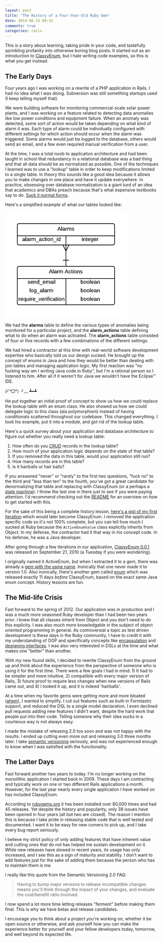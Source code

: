 ```yaml
---
layout: post
title: "The History of a Four-Year-Old Ruby Gem"
date: 2014-06-15 09:32
comments: true
categories: rails
---
```


This is a story about learning, taking pride in your code, and tastefully sprinkling profanity into otherwise boring blog posts. It started out as an introduction to [ClassyEnum](https://github.com/beerlington/classy_enum), but I hate writing code examples, so this is what you get instead.

## The Early Days

Four years ago I was working on a rewrite of a PHP application in Rails. I had no idea what I was doing. Subversion was still something startups used (I keep telling myself that).

We were building software for monitoring commercial-scale solar power plants, and I was working on a feature related to detecting data anomalies like low power conditions and equipment failure. When an anomaly was detected, some sort of action would be taken depending on what kind of alarm it was. Each type of alarm could be individually configured with different settings for which action should occur when the alarm was triggered. Some alarms would just be logged to the database, others would send an email, and a few even required manual verification from a user.

At the time, I was a total noob to application architecture and had been taught in school that redundancy in a relational database was a bad thing and that all data should be as normalized as possible. One of the techniques I learned was to use a "lookup" table in order to keep modifications limited to a single table. In theory this sounds like a good idea because it allows you to make changes in one place and have it update everywhere. In practice, obsessing over database normalization is a giant turd of an idea that academics and DBAs preach because that's what expensive textbooks say to do. [Suck it normal forms](http://en.wikipedia.org/wiki/Database_normalization#Normal_forms).

Here's a simplified example of what our tables looked like:

<img src='/images/alarm-architecture.png' width='400' height='347'>

We had the **alarms** table to define the various types of anomalies being monitored for a particular project, and the **alarm_actions** table defining what to do when an alarm was activated. The **alarm_actions** table consisted of four or five records with a few combinations of the different settings.

We had hired a contractor at this time with real-world software development expertise who basically told us our design sucked. He brought up the concept of enums in Java and how they would be better than dealing with join tables and managing application logic. My first reaction was "no fucking way am I writing Java code in Ruby", but I'm a rational person so I listened to him. After all if it weren't for Java we wouldn't have the Eclipse™ IDE.

(╯°□°）╯︵ ┻━┻

He put together an initial proof of concept to show us how we could replace the lookup table with an enum class. He also showed us how we could delegate logic to this class (ala polymorphism) instead of having conditionals scattered throughout our codebase. This changed everything. I took his example, put it into a module, and got rid of the lookup table.

Here's a quick survey about your application and database architecture to figure out whether you really need a lookup table:

1. How often do you [CRUD](http://en.wikipedia.org/wiki/Create,_read,_update_and_delete) records in the lookup table?
2. How much of your application logic depends on the state of that table?
3. If you removed the data in this table, would your application still run?
4. How many records are in this table?
5. Is it hairballs or hair balls?

If you answered "never" or "rarely" to the first two questions, "fuck no" to the third and "less than ten" to the fourth, you've got a great candidate for denormalizing that table and replacing with ClassyEnum (or a perhaps a [state machine](https://github.com/beerlington/classy_enum/wiki/ClassyEnum-vs-other-gems)). I threw the last one in there just to see if you were paying attention. I'd recommend checking out the [README](https://github.com/beerlington/classy_enum#getting-started--example-usage) for an overview on how to get started with this.

For the sake of this being a complete history lesson, [here's a gist of my first iteration](https://gist.github.com/beerlington/0a986548f66822779eb8) which would later become ClassyEnum. I removed the application specific code so it's not 100% complete, but you can tell how much I sucked at Ruby because the `ActiveEnumValue` class explicitly inherits from Object. In my defense, the contractor had it that way in his concept code. In his defense, he was a Java developer.

After going through a few iterations in our application, [ClassyEnum 0.0.1](http://rubygems.org/gems/classy_enum/versions/0.0.1) was released on September 21, 2010 (a Tuesday if you were wondering).

I originally named it ActiveEnum, but when I extracted it to a gem, there was already a [gem with the same name](http://rubygems.org/gems/active_enum). Ironically that one never made it to version 1.0. Also ironically, there's another gem called [enum](http://rubygems.org/gems/enum) which was released exactly 11 days *before* ClassyEnum, based on the exact same Java enum concept. History lessons are fun.

## The Mid-life Crisis

Fast forward to the spring of 2012. Our application was in production and I was a much more seasoned Ruby developer than I had been two years prior. I knew that all classes inherit from Object and you don't need to do this explicity. I was also much more knowledgable in the subject of object oriented programming in general. As controversial a topic as test driven development is these days in the Ruby community, I have to credit it with my understanding of OOP and specifically concepts like [encapsulation](http://en.wikipedia.org/wiki/Encapsulation_(object-oriented_programming)) and [designing interfaces](http://en.wikipedia.org/wiki/Protocol_(object-oriented_programming)). I was also very interested in DSLs at the time and what makes one "better" than another.

With my new found skills, I decided to rewrite ClassyEnum from the ground up and think about the experience from the perspective of someone who is using it for the first time. There were a few goals I had in mind: 1) It had to be simpler and more intuitive, 2) compatible with every major version of Rails, 3) future proof to require less changes when new versions of Rails came out, and 4) I looked it up, and it is indeed 'hairballs'.

At a time when my favorite gems were getting more and more bloated ([ahem](https://github.com/thoughtbot/factory_girl/blob/master/GETTING_STARTED.md)), I wanted to simplify. I cut out features such as built-in Formtastic support, and reduced the DSL to a single model declaration. I even declined pull requests adding new features I didn't want, despite the hard work that people put into their code. Telling someone why their idea sucks in a courteous way is not always easy.

I made the mistake of releasing 2.0 too soon and was not happy with the results. I ended up cutting even more out and releasing 3.0 three months later. I take [semantic versioning](http://semver.org/) seriously, and was not experienced enough to know when I was satisfied with the functionality.

## The Latter Days

Fast forward another two years to today. I'm no longer working on the monolithic application I started back in 2009. These days I am contracting and typically work on one or two different Rails applications a month. However, for the last year nearly every single application I have worked on has included ClassyEnum.

According to [rubygems.org](https://rubygems.org/gems/classy_enum) it has been installed over 80,000 times and had 45 releases. Yet despite the history and popularity, only 38 issues have been opened in four years (all but two are closed). The reason I mention this is because I take pride in releasing stable code that is well tested and documented. I want it to be easy for new comers to pick up, and I take every bug report seriously.

I believe my strict policy of only adding features that have inherent value and cutting ones that do not has helped me sustain development on it. While new releases have slowed in recent years, its usage has only increased, and I see this as a sign of maturity and stability. I don't want to add features just for the sake of adding them because the person who has to maintain them is me.

I really like this quote from the Semantic Versioning 2.0 FAQ:

> Having to bump major versions to release incompatible changes means you'll think through the impact of your changes, and evaluate the cost/benefit ratio involved.

I now spend a lot more time letting releases "ferment" before making them final. This is why we have betas and release candidates.

I encourage you to think about a project you're working on, whether it be open source or otherwise, and ask yourself how you can make the experience better for yourself and your fellow developers today, tomorrow, and well beyond its expected life.
